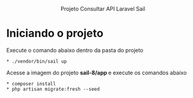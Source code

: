 <p align="center">Projeto Consultar API Laravel Sail</p>

# Iniciando o projeto

<p> Execute o comando abaixo dentro da pasta do projeto </p>

    * ./vendor/bin/sail up

<p>Acesse a imagem do projeto <strong> sail-8/app </strong> e execute os comandos abaixo</p>

    * composer install 
    * php artisan migrate:fresh --seed
